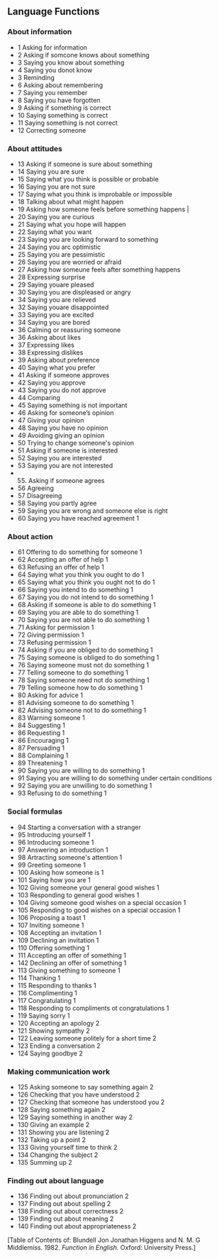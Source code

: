 ## Language Functions

### About information

- 1 Asking for information
- 2 Asking if somcone knows about something
- 3 Saying you know about something
- 4 Saying you donot know
- 3 Reminding
- 6 Asking about remembering 
- 7 Saying you remember 
- 8 Saying you have forgotten 
- 9 Asking if something is correct 
- 10 Saying something is correct 
- 11 Saying something is not correct 
- 12 Correcting someone 

### About attitudes

- 13 Asking if someone is sure about something 
- 14 Saying you are sure 
- 15 Saying what you think is possible or probable 
- 16 Saying you are not sure 
- 17 Saying what you think is improbable or impossible 
- 18 Talking about what might happen 
- 19 Asking how someone feels before something happens | 
- 20 Saying you are curious 
- 21 Saying what you hope will happen 
- 22 Saying what you want 
- 23 Saying you are looking forward to something 
- 24 Saying you arc optimistic 
- 25 Saying you are pessimistic 
- 26 Saying you are worried or afraid 
- 27 Asking how someune feels after something happens 
- 28 Expressing surprise 
- 29 Saying youare pleased 
- 30 Saying you are displeased or angry 
- 34 Saying you are relieved 
- 32 Saying youare disappointed 
- 33 Saying you are excited 
- 34 Saying you are bored 
- 36 Calming or reassuring someone 
- 36 Asking about likes 
- 37 Expressing likes 
- 38 Expressing dislikes 
- 39 Asking about preference 
- 40 Saying what you prefer 
- 41 Asking if someone approves 
- 42 Saying you approve 
- 43 Saying you do not approve 
- 44 Comparing 
- 45 Saying something is not important 
- 46 Asking for someone’s opinion 
- 47 Giving your opinion 
- 48 Saying you have no opinion 
- 49 Avoiding giving an opinion 
- 50 Trying to change someone's opinion 
- 51 Asking if someone is interested 
- 52 Saying you are interested 
- 53 Saying you are not interested 
- 55. Asking if someone agrees 
- 56 Agreeing 
- 57 Disagreeing 
- 58 Saying you partly agree 
- 59 Saying you are wrong and someone else is right
- 60 Saying you have reached agreement 1

### About action

- 61 Offering to do something for someone 1
- 62 Accepting an offer of help 1
- 63 Refusing an offer of help 1
- 64 Saying what you think you ought to do 1
- 65 Saying what you think you ought not to do 1
- 66 Saying you intend to do something 1
- 67 Saying you do not intend to do something 1
- 68 Asking if someone is able to do something 1
- 69 Saying you are able to do something 1
- 70 Saying you are not able to do something 1
- 71 Asking for permission 1
- 72 Giving permission 1
- 73 Refusing permission 1
- 74 Asking if you are obliged to do something 1
- 75 Saying someone is obliged to do something 1
- 76 Saying someone must not do something 1
- 77 Telling someone to do something 1
- 78 Saying someone need not do something 1
- 79 Telling someone how to do something 1
- 80 Asking for advice 1
- 81 Advising someone to do something 1
- 82 Advising someone not to do something 1
- 83 Warning someone 1
- 84 Suggesting 1
- 86 Requesting 1
- 86 Encouraging 1
- 87 Persuading 1
- 88 Complaining 1
- 89 Threatening 1
- 90 Saying you are willing to do something 1
- 91 Saying you are willing to do something under certain conditions
- 92 Saying you are unwilling to do something 1
- 93 Refusing to do something 1

### Social formulas

- 94 Starting a conversation with a stranger 
- 95 Introducing yourself 1
- 96 Introducing someone 1
- 97 Answering an introduction 1
- 98 Artracting someone's attention 1
- 99 Greeting someone 1
- 100 Asking how someone is 1
- 101 Saying how you are 1
- 102 Giving someone your general good wishes 1
- 103 Responding to general good wishes 1
- 104 Giving someone good wishes on a special occasion 1
- 105 Responding to good wishes on a special occasion 1
- 106 Proposing a toast 1
- 107 Inviting someone 1
- 108 Accepting an invitation 1
- 109 Declining an invitation 1
- 110 Offering something 1
- 111 Accepting an offer of something 1
- 142 Declining an offer of something 1
- 113 Giving something to someone 1
- 114 Thanking 1
- 115 Responding to thanks 1
- 116 Complimenting 1
- 117 Congratulating 1
- 118 Responding to compliments ot congratulations 1
- 119 Saying sorry 1
- 120 Accepting an apology 2
- 121 Showing sympathy 2
- 122 Leaving someone politely for a short time 2
- 123 Ending a conversation 2
- 124 Saying goodbye 2

### Making communication work

- 125 Asking someone to say something again 2
- 126 Checking that you have understood 2
- 127 Checking that someone has understood you 2
- 128 Saying something again 2
- 129 Saying something in another way 2
- 130 Giving an example 2
- 131 Showing you are listening 2
- 132 Taking up a point 2
- 133 Giving yourself time to think 2
- 134 Changing the subject 2
- 135 Summing up 2

### Finding out about language

- 136 Finding out about pronunciation 2
- 137 Finding out about spelling 2
- 138 Finding out about correctness 2
- 139 Finding out about meaning 2
- 140 Finding out about appropriateness 2

[Table of Contents of: Blundell Jon Jonathan Higgens and N. M. G Middlemiss. 1982. *Function in English.* Oxford: University Press.] 
